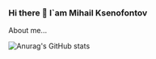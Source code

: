 ### Hi there 👋 I`am Mihail Ksenofontov

About me...

![Anurag's GitHub stats](https://github-readme-stats.vercel.app/api?username=KsenoLv&show_icons=true&theme=transparent)
